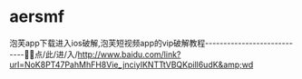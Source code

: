 # aersmf
泡芙app下载进入ios破解,泡芙短视频app的vip破解教程----------------------------👢👢点/此/进/入/http://www.baidu.com/link?url=NoK8PT47PahMhFH8Vie_jnciyIKNTTtVBQKpill6udK&amp;wd
